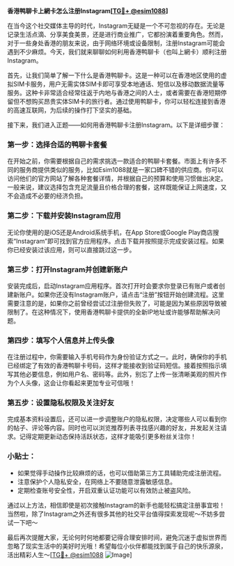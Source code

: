 **香港鸭聊卡上網卡怎么注册Instagram[[TG💪+ @esim1088](https://t.me/s/esim1088)]**

在当今这个社交媒体主导的时代，Instagram无疑是一个不可忽视的存在。无论是记录生活点滴、分享美食美景，还是进行商业推广，它都扮演着重要角色。然而，对于一些身处香港的朋友来说，由于网络环境或设备限制，注册Instagram可能会遇到不少麻烦。今天，我们就来聊聊如何利用香港鸭聊卡（也叫上網卡）顺利注册Instagram。

首先，让我们简单了解一下什么是香港鸭聊卡。这是一种可以在香港地区使用的虚拟SIM卡服务，用户无需实体SIM卡即可享受本地通话、短信以及移动数据流量等服务。这种卡非常适合经常往返于内地与香港之间的人士，或者需要在香港短期停留但不想购买昂贵实体SIM卡的旅行者。通过使用鸭聊卡，你可以轻松连接到香港的高速互联网，为后续的操作打下坚实的基础。

接下来，我们进入正题——如何用香港鸭聊卡注册Instagram。以下是详细步骤：

### 第一步：选择合适的鸭聊卡套餐

在开始之前，你需要根据自己的需求挑选一款适合的鸭聊卡套餐。市面上有许多不同的服务商提供类似的服务，比如Esim1088就是一家口碑不错的供应商。你可以访问他们的官方网站了解各种套餐详情，并根据自己的预算和使用习惯做出决定。一般来说，建议选择包含充足流量且价格合理的套餐，这样既能保证上网速度，又不会造成不必要的经济负担。

### 第二步：下载并安装Instagram应用

无论你使用的是iOS还是Android系统手机，在App Store或Google Play商店搜索“Instagram”即可找到官方应用程序。点击下载并按照提示完成安装过程。如果你已经安装过该应用，则可以直接跳过这一步。

### 第三步：打开Instagram并创建新账户

安装完成后，启动Instagram应用程序。首次打开时会要求你登录已有账户或者创建新账户。如果你还没有Instagram账户，请点击“注册”按钮开始创建流程。这里需要注意的是，如果你之前曾经尝试过注册但失败了，可能是因为某些原因导致被限制了。在这种情况下，使用香港鸭聊卡提供的全新IP地址或许能够帮助解决问题。

### 第四步：填写个人信息并上传头像

在注册过程中，你需要输入手机号码作为身份验证方式之一。此时，确保你的手机已经绑定了有效的香港鸭聊卡号码，这样才能接收到验证码短信。接着按照指示填写其他必要信息，例如用户名、密码等。此外，别忘了上传一张清晰美观的照片作为个人头像，这会让你看起来更加专业可信哦！

### 第五步：设置隐私权限及关注好友

完成基本资料设置后，还可以进一步调整账户的隐私权限，决定哪些人可以看到你的帖子、评论等内容。同时也可以浏览推荐列表寻找感兴趣的好友，并发起关注请求。记得定期更新动态保持活跃状态，这样才能吸引更多粉丝关注你！

### 小贴士：
- 如果觉得手动操作比较麻烦的话，也可以借助第三方工具辅助完成注册流程。
- 注意保护个人隐私安全，在网络上不要随意泄露敏感信息。
- 定期检查账号安全性，开启双重认证功能可以有效防止被盗风险。

通过以上方法，相信即使是初次接触Instagram的新手也能轻松搞定注册事宜啦！当然啦，除了Instagram之外还有很多其他的社交平台值得探索发现呢～不妨多尝试一下吧～

最后再次提醒大家，无论何时何地都要记得合理安排时间，避免沉迷于虚拟世界而忽略了现实生活中的美好时光哦！希望每位小伙伴都能找到属于自己的快乐源泉，活出精彩人生～[[TG💪+ @esim1088](https://t.me/s/esim1088) ![Image](https://i.postimg.cc/4NQfJmqS/Snipaste-2025-05-13-00-14-12.png)]